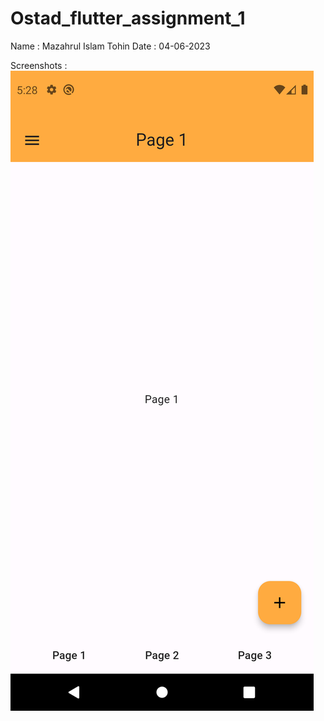 # Ostad_flutter_assignment_1
Name : Mazahrul Islam Tohin
Date : 04-06-2023

Screenshots :
![alt text](Screenshots/page1.png)
